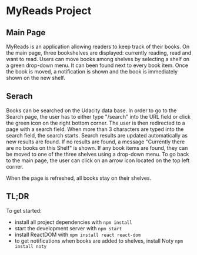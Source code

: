# MyReads Project

## Main Page

MyReads is an application allowing readers to keep track of their books. On the main page, three bookshelves are displayed: currently reading, read and want to read. Users can move books among shelves by selecting a shelf on a green drop-down menu. It can been found next to every book item. Once the book is moved, a notification is shown and the book is immediately shown on the new shelf.

## Serach

Books can be searched on the Udacity data base. In order to go to the Search page, the user has to either type "/search" into the URL field or click the green icon on the right bottom corner. The user is then redirected to a page with a search field. When more than 3 characters are typed into the search field, the search starts. Search results are updated automatically as new results are found. If no results are found, a message "Currently there are no books on this Shelf" is shown. If any book items are found, they can be moved to one of the three shelves using a drop-down menu. To go back to the main page, the user can click on an arrow icon located on the top left corner.

When the page is refreshed, all books stay on their shelves.

## TL;DR

To get started:

* install all project dependencies with `npm install`
* start the development server with `npm start`
* install ReactDOM with `npm install react react-dom`
* to get notifications when books are added to shelves, install Noty `npm install noty`
